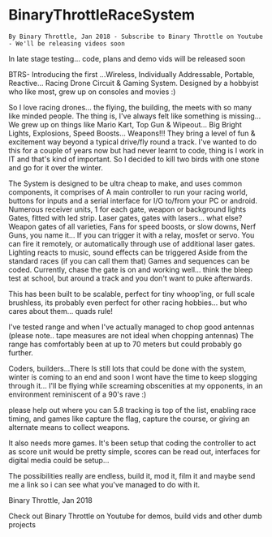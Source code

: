 # BinaryThrottleRaceSystem
    By Binary Throttle, Jan 2018 - Subscribe to Binary Throttle on Youtube - We'll be releasing videos soon
    
In late stage testing... code, plans and demo vids will be released soon

BTRS- Introducing the first ...Wireless, Individually Addressable, Portable, Reactive... Racing Drone Circuit &amp; Gaming System.  Designed by a hobbyist who like most, grew up on consoles and movies :)

So I love racing drones... the flying, the building, the meets with so many like minded people. 
The thing is, I've always felt like something is missing... 
We grew up on things like Mario Kart, Top Gun & Wipeout... Big Bright Lights, Explosions, Speed Boosts... Weapons!!!
They bring a level of fun & excitement way beyond a typical drive/fly round a track.
I've wanted to do this for a couple of years now but had never learnt to code, thing is I work in IT and that's kind of important. 
So I decided to kill two birds with one stone and go for it over the winter.

The System is designed to be ultra cheap to make, and uses common components, it comprises of
A main controller to run your racing world, buttons for inputs and a serial interface for I/O to/from your PC or android.
Numerous receiver units, 1 for each gate, weapon or background lights
Gates, fitted with led strip.
Laser gates, gates with lasers... what else?
Weapon gates of all varieties, Fans for speed boosts, or slow downs, Nerf Guns, you name it... If you can trigger it with a relay, mosfet or servo. You can fire it remotely, or automatically through use of additional laser gates.
Lighting reacts to music, sound effects can be triggered
Aside from the standard races (if you can call them that) Games and sequences can be coded.
Currently, chase the gate is on and working well... think the bleep test at school, but around a track and you don't want to puke afterwards.

This has been built to be scalable, perfect for tiny whoop'ing, or full scale brushless, its probably even perfect for other racing hobbies... but who cares about them... quads rule!

I've tested range and when I've actually managed to chop good antennas (please note.. tape measures are not ideal when chopping antennas) The range has comfortably been at up to 70 meters but could probably go further.

Coders, builders...There Is still lots that could be done with the system, winter is coming to an end and soon I wont have the time to keep slogging through it... I'll be flying while screaming obscenities at my opponents, in an environment reminiscent of a 90's rave :)

please help out where you can
5.8 tracking is top of the list, enabling race timing, and games like capture the flag, capture the course, or giving an alternate means to collect weapons.

It also needs more games. It's been setup that coding the controller to act as score unit would be pretty simple, scores can be read out, interfaces for digital media could be setup...

The possibilities really are endless, 
build it, mod it, film it and maybe send me a link so i can see what you've managed to do with it.

Binary Throttle, Jan 2018

Check out Binary Throttle on Youtube for demos, build vids and other dumb projects
